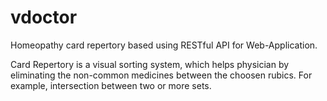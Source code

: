 # vdoctor
Homeopathy card repertory based using RESTful API for Web-Application.

Card Repertory is a visual sorting system, which helps physician by eliminating the non-common medicines between the choosen rubics. 
For example, intersection between two or more sets.
